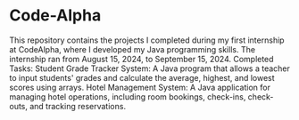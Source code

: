 # Code-Alpha
This repository contains the projects I completed during my first internship at CodeAlpha, where I developed my Java programming skills. The internship ran from August 15, 2024, to September 15, 2024.  Completed Tasks:
Student Grade Tracker System: A Java program that allows a teacher to input students' grades and calculate the average, highest, and lowest scores using arrays.
Hotel Management System: A Java application for managing hotel operations, including room bookings, check-ins, check-outs, and tracking reservations.
